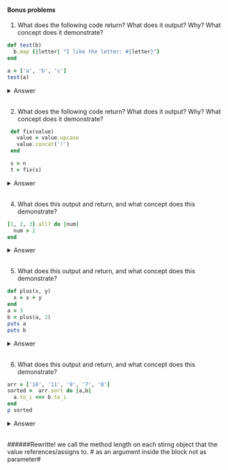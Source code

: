 #### Bonus problems


1. What does the following code return? What does it output? Why? What concept does it demonstrate?

```ruby .numberLines
def test(b)
  b.map {|letter| "I like the letter: #{letter}"}
end

a = ['a', 'b', 'c']
test(a)
```

<details>
<summary>Answer</summary>

</br>

On `line 5` we initialize variable `a` to an array collection of integers `['a', 'b', 'c']`.

On `line 6` we call the method test and we pass as an argument the variable a that references to an array object.

On `line 1-3` we have the method definition. On `line 1` we define `test` method and we pass as parameter the variable `b`. As variable `a` is passed as an argument, in this moment, variable `a` and `b` point to the same object.

On `line 2` we call map non-destructive method on `b` passing as parameter a `{}` block as an argument and as a block parameter `letter`. On the same line we have a string object with `letter` as string interpolation, each element will be passed as "I like the letter: `a`, `b`, `c` respectively. We don't have an output. As `map` is the last line inside the method, it will be the return value and it returns a new array object with the block return value of each iteration:
For this reason the return value `on line 6` is:
`["I like the letter: a", "I like the letter: b", "I like the letter: c"]`

We demonstrate the next concepts:
* How we need to define a parameter to pass a local variable to a method.
* How it works `map` and how always returns a new array without mutating the object.
* The return value of a method call is the last line that can be returned inside the method.

</br>
</details>
</br>

2. What does the following code return? What does it output? Why? What concept does it demonstrate?

```ruby .numberLines
 def fix(value)
   value = value.upcase
   value.concat('!')
 end

 s = n
 t = fix(s)
```
<details>
<summary>Answer</summary>

</br>
 On `line 6` we initialize local variable `s` to `"hello"`.
 On `line 7`  we initialize `t` to the return value of `fix` method.

 On line `x` we are calling the method `fix` and passing in the string `s` as an argument to it. `value` and `s` are pointing to the same string object.

  On `line 2` variable `value` and `s` no longer point to the same string object so it is no longer possible to mutate the object that points to.

 On `line 178` the return value is `HELLO!` there is no output.

 * We also can see that This method acts like pass by value but in ruby all methods are passed by reference-value.

 * We also demostrate the concept of variables as pointers, and
 that when we reassign a variable stops pointing to the same object and to pass a local variable inside a method as an agrument.
</br>
</details>
</br>

4. What does this output and return, and what concept does this demonstrate?
```ruby .numberLines
[1, 2, 3].all? do |num|
  num > 2
end
```

<details>
<summary>Answer</summary>

</br>

On `line 1` we call the method `all?` on an array collection `[1, 2, 3]` passing as an argument a `do..end` block
with variable `num` as block parameter.

On `line 2` in side the block the argument `num` references to each integer element and we use the operator `>` to compare each element to with the integer `2`.

The method `all?` evaluates the truthiness of the return value of the block on each iteration, and `all?` method returns `true` when all return values of the block are `true` otherwise returns `false`.

For this reason the return value of `all?` is `false` as the first element `1` is not greater than  `2`.

* The concept that we demostrate is thruthiness. **In Ruby everything evaluates to `true` extept `false` and `nil`**
* `all?` method stops evaluating the rest of the elements when finds out the first *falsey* element, then the return of the block is `false` and `all?` returns `false`.

***(8 and half min) 1 and half min more as expected.

</br>
</details>
</br>

5. What does this output and return, and what concept does this demonstrate?
```ruby .numberLines
def plus(x, y)
  x = x + y
end
a = 3
b = plus(a, 2)
puts a
puts b
```

<details>
<summary>Answer</summary>

</br>
On `line 4` we initialize the local variable `a` to the integer `3`
On `line 5` we initialize the local variable `b` to the return value of the method `plus` passing `a` that references integer `3` and integer `2` as arguments.

From line `1-3` we have the method definition of `plus` passing as parameters `x` and `y`.
When we call the method `plus` on `line 5` as we pass `a` and `b` as arguments then. `a` and `x` will reference to the same object `3`, `y` will reference to `2`.

As are arguments/parameters ar pointing to `integers` we know this method will not mutate any of the objects because all integers are inmutable.

On `line 2` we reassign `x` to the return value of  the method `+` on `x`(3) passing as an argument  `2`.
For this reason (3+2) will return `5` and as is the last possible return line, the method returns `5`.

And on line `6` and `7` the retun value as we call `puts` passing `a` and `b` as arguments will be `nil` and
the return values will be:
On `line 6`: `3`
On `line 7`: `5`

* The concept that demostrates is string inmutability. How to pass a local variable into a method and how ruby acts like passing by value (but ruby always pass the objects by reference-value).

</br>
</details>
</br>

6. What does this output and return, and what concept does this demonstrate?
```ruby .numberLines
arr = ['10', '11', '9', '7', '8']
sorted =  arr.sort do |a,b|
  a.to_i <=> b.to_i
end
p sorted
```

<details>
<summary>Answer</summary>

</br>
On `line 1` we initialize the variable `arr` to an array collection `['10', '11', '9', '7', '8']`.

On `line 2` we initialize the variable `sorted` to the return method of the method `sort` on `arr` assigned to `['10', '11', '9', '7', '8']`, that, on the same line we pass a `do..end` block with two block parameters `a` and `b`.

On `line 3` within the block, we use the spaceship operator `<=>` on the call `to_i` method on `b` and passing as an argument the call method `to_i` on `a` (convertin both objects into integers).
When we compare with sort we compare as example and first iteration.
`10` <=> `11` as `10` is smallet than `11`, the retun value of the block is `-1`
and as `b` is before `a` we will sort it from greater to smaller.

On `line 6` we call the method `p` that returns and outputs the inspect version os the object. For this reason the output and return value of `sorted` is
`["11", "10", "9", "8", "7"]`.

The concept that demostrates is how method `sort` works and how `<=>` compares and returns `-1` when the left object is smaller, `0` when both are equal, and `1` when the left object is greater.

*** 3 more minutes as expected! (10min)

* It is imporant to mention that `sort` returns an array containing the same items sorted (double check this).
</br>
</details>
</br>



######Rewritte!
we call the method length on each stirng object that the value references/assigns to. # as an argument inside the block not as parameter#


<!-- Enumerable#all?
all? functions in a similar way to any?. It also looks at the truthiness of the block's return value, but the method only returns true if the block's return value in every iteration is truthy (that is, not false or nil). -->
